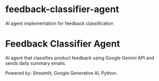 # feedback-classifier-agent
AI agent implementation for feedback classification
# Feedback Classifier Agent

AI agent that classifies product feedback using Google Gemini API and sends daily summary emails.

Powered by: Streamlit, Google Generative AI, Python.
